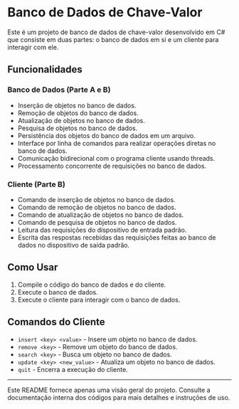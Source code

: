 # Banco de Dados de Chave-Valor

Este é um projeto de banco de dados de chave-valor desenvolvido em C# que consiste em duas partes: o banco de dados em si e um cliente para interagir com ele.

## Funcionalidades

### Banco de Dados (Parte A e B)
- Inserção de objetos no banco de dados.
- Remoção de objetos do banco de dados.
- Atualização de objetos no banco de dados.
- Pesquisa de objetos no banco de dados.
- Persistência dos objetos do banco de dados em um arquivo.
- Interface por linha de comandos para realizar operações diretas no banco de dados.
- Comunicação bidirecional com o programa cliente usando threads.
- Processamento concorrente de requisições no banco de dados.

### Cliente (Parte B)
- Comando de inserção de objetos no banco de dados.
- Comando de remoção de objetos no banco de dados.
- Comando de atualização de objetos no banco de dados.
- Comando de pesquisa de objetos no banco de dados.
- Leitura das requisições do dispositivo de entrada padrão.
- Escrita das respostas recebidas das requisições feitas ao banco de dados no dispositivo de saída padrão.

## Como Usar

1. Compile o código do banco de dados e do cliente.
2. Execute o banco de dados.
3. Execute o cliente para interagir com o banco de dados.

## Comandos do Cliente

- `insert <key> <value>` - Insere um objeto no banco de dados.
- `remove <key>` - Remove um objeto do banco de dados.
- `search <key>` - Busca um objeto no banco de dados.
- `update <key> <new_value>` - Atualiza um objeto no banco de dados.
- `quit` - Encerra a execução do cliente.

---

Este README fornece apenas uma visão geral do projeto. Consulte a documentação interna dos códigos para mais detalhes e instruções de uso.
